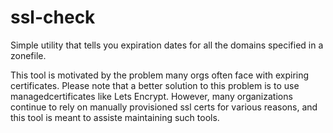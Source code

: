 # ssl-check

Simple utility that tells you expiration dates for all the domains specified in a zonefile. 


This tool is motivated by the problem many orgs often face with expiring certificates. Please note that a better solution to this problem is to use managedcertificates like Lets Encrypt. However, many organizations continue to rely on manually provisioned ssl certs for various reasons, and this tool is meant to assiste maintaining such tools.

